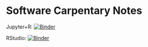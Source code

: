 # Software Carpentary Notes


Jupyter+R: [![Binder](http://mybinder.org/badge.svg)](http://beta.mybinder.org/v2/gh/ajijohn/software-carpentry/master?filepath=day2-starting-with-data.ipynb)

RStudio: [![Binder](http://mybinder.org/badge.svg)](http://beta.mybinder.org/v2/gh/ajijohn/software-carpentary/master?urlpath=rstudio)

